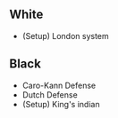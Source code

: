 ## White
- (Setup) London system
## Black
- Caro-Kann Defense
- Dutch Defense
- (Setup) King's indian